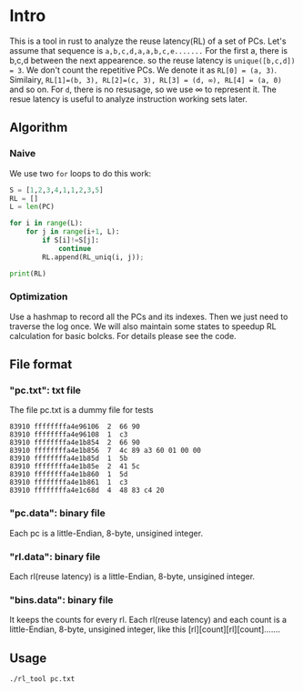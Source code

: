 # Intro
This is a tool in rust to analyze the reuse latency(RL) of a set of PCs.
Let's assume that sequence is `a,b,c,d,a,a,b,c,e.......`
For the first a, there is b,c,d between the next appearence. so the reuse latency is `unique([b,c,d]) = 3`. We don't count the repetitive PCs. We denote it as `RL[0] = (a, 3)`.
Similairy,  `RL[1]=(b, 3), RL[2]=(c, 3), RL[3] = (d, ∞), RL[4] = (a, 0)` and so on. For `d`, there is no resusage, so we use ∞ to represent it.
The resue latency is useful to analyze instruction working sets later.

## Algorithm

### Naive
We use two `for` loops to do this work:
```python
S = [1,2,3,4,1,1,2,3,5]
RL = []
L = len(PC)

for i in range(L):
    for j in range(i+1, L):
        if S[i]!=S[j]:
            continue
        RL.append(RL_uniq(i, j));

print(RL)
```

### Optimization
Use a hashmap to record all the PCs and its indexes. Then we just need to traverse the log once. We will also maintain some states to speedup RL calculation for basic bolcks. For details please see the code.


## File format

### "pc.txt": txt file
The file pc.txt is a dummy file for tests
```
83910 ffffffffa4e96106  2  66 90
83910 ffffffffa4e96108  1  c3
83910 ffffffffa4e1b854  2  66 90
83910 ffffffffa4e1b856  7  4c 89 a3 60 01 00 00
83910 ffffffffa4e1b85d  1  5b
83910 ffffffffa4e1b85e  2  41 5c
83910 ffffffffa4e1b860  1  5d
83910 ffffffffa4e1b861  1  c3
83910 ffffffffa4e1c68d  4  48 83 c4 20
```
### "pc.data": binary file
Each pc is a little-Endian, 8-byte, unsigined integer. 
### "rl.data": binary file
Each rl(reuse latency) is a little-Endian, 8-byte, unsigined integer. 

### "bins.data": binary file
It keeps the counts for every rl. Each rl(reuse latency) and each count is a little-Endian, 8-byte, unsigined integer, like this  [rl][count][rl][count].......
## Usage
```
./rl_tool pc.txt
```
